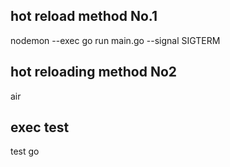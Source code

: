 
## hot reload method No.1
nodemon --exec go run main.go --signal SIGTERM

## hot reloading method No2
air


## exec test
test go
